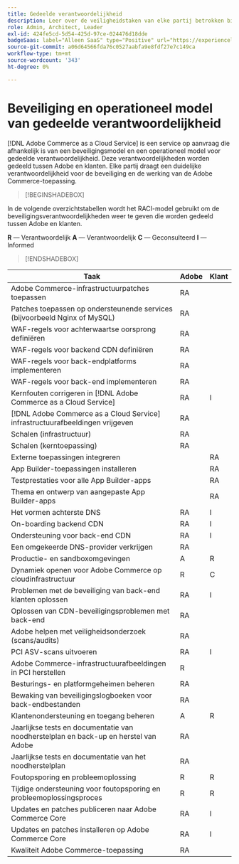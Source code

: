 ```yaml
---
title: Gedeelde verantwoordelijkheid
description: Leer over de veiligheidstaken van elke partij betrokken bij uw  [!DNL Adobe Commerce as a Cloud Service]  project.
role: Admin, Architect, Leader
exl-id: 424fe5cd-5d54-425d-97ce-024476d18dde
badgeSaas: label="Alleen SaaS" type="Positive" url="https://experienceleague.adobe.com/en/docs/commerce/user-guides/product-solutions" tooltip="Alleen van toepassing op Adobe Commerce as a Cloud Service- en Adobe Commerce Optimizer-projecten (door Adobe beheerde SaaS-infrastructuur)."
source-git-commit: a06d64566fda76c0527aabfa9e8fdf27e7c149ca
workflow-type: tm+mt
source-wordcount: '343'
ht-degree: 0%

---
```


# Beveiliging en operationeel model van gedeelde verantwoordelijkheid

[!DNL Adobe Commerce as a Cloud Service] is een service op aanvraag die afhankelijk is van een beveiligingsmodel en een operationeel model voor gedeelde verantwoordelijkheid. Deze verantwoordelijkheden worden gedeeld tussen Adobe en klanten. Elke partij draagt een duidelijke verantwoordelijkheid voor de beveiliging en de werking van de Adobe Commerce-toepassing.

>[!BEGINSHADEBOX]

In de volgende overzichtstabellen wordt het RACI-model gebruikt om de beveiligingsverantwoordelijkheden weer te geven die worden gedeeld tussen Adobe en klanten.

**R** — Verantwoordelijk
**A** — Verantwoordelijk
**C** — Geconsulteerd
**I** — Informed

>[!ENDSHADEBOX]

| Taak | Adobe | Klant |
| --- | --- | --- |
| Adobe Commerce-infrastructuurpatches toepassen | RA | |
| Patches toepassen op ondersteunende services (bijvoorbeeld Nginx of MySQL) | RA | |
| WAF-regels voor achterwaartse oorsprong definiëren | RA | |
| WAF-regels voor backend CDN definiëren | RA | |
| WAF-regels voor back-endplatforms implementeren | RA | |
| WAF-regels voor back-end implementeren | RA | |
| Kernfouten corrigeren in [!DNL Adobe Commerce as a Cloud Service] | RA | I |
| [!DNL Adobe Commerce as a Cloud Service] infrastructuurafbeeldingen vrijgeven | RA | |
| Schalen (infrastructuur) | RA | |
| Schalen (kerntoepassing) | RA | |
| Externe toepassingen integreren | | RA |
| App Builder-toepassingen installeren | | RA |
| Testprestaties voor alle App Builder-apps | | RA |
| Thema en ontwerp van aangepaste App Builder-apps | | RA |
| Het vormen achterste DNS | RA | I |
| On-boarding backend CDN | RA | I |
| Ondersteuning voor back-end CDN | RA | I |
| Een omgekeerde DNS-provider verkrijgen | RA | |
| Productie- en sandboxomgevingen | A | R |
| Dynamiek openen voor Adobe Commerce op cloudinfrastructuur | R | C |
| Problemen met de beveiliging van back-end klanten oplossen | RA | I |
| Oplossen van CDN-beveiligingsproblemen met back-end | RA | |
| Adobe helpen met veiligheidsonderzoek (scans/audits) | RA | |
| PCI ASV-scans uitvoeren | RA | I |
| Adobe Commerce-infrastructuurafbeeldingen in PCI herstellen | R | |
| Besturings- en platformgeheimen beheren | RA | |
| Bewaking van beveiligingslogboeken voor back-endbestanden | RA | |
| Klantenondersteuning en toegang beheren | A | R |
| Jaarlijkse tests en documentatie van noodherstelplan en back-up en herstel van Adobe | RA | |
| Jaarlijkse tests en documentatie van het noodherstelplan | RA | |
| Foutopsporing en probleemoplossing | R | R |
| Tijdige ondersteuning voor foutopsporing en probleemoplossingsproces | R | R |
| Updates en patches publiceren naar Adobe Commerce Core | RA | I |
| Updates en patches installeren op Adobe Commerce Core | RA | I |
| Kwaliteit Adobe Commerce-toepassing | RA | |
